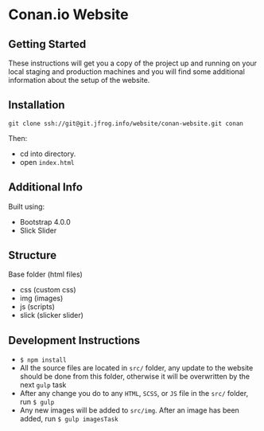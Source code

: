 # Conan.io Website
## Getting Started
These instructions will get you a copy of the project up and running on your local staging and production machines and you will find some additional information about the setup of the website. 
 
## Installation 
```
git clone ssh://git@git.jfrog.info/website/conan-website.git conan

```
Then:  
 - cd into directory. 
 - open `index.html` 
 
 ## Additional Info
 Built using:
 - Bootstrap 4.0.0
 - Slick Slider

## Structure
Base folder (html files)
- css (custom css)
- img (images)
- js (scripts)
- slick (slicker slider)

## Development Instructions
- `$ npm install`
- All the source files are located in `src/` folder, any update to the website should be done from this folder, otherwise it will be overwritten by the next `gulp` task
- After any change you do to any `HTML`, `SCSS`, or `JS` file in the `src/` folder, run `$ gulp`
- Any new images will be added to `src/img`. After an image has been added, run `$ gulp imagesTask`
